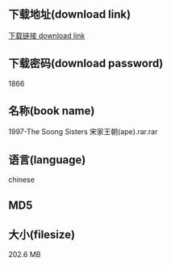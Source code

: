 ## 下载地址(download link)
[下载链接 download link](https://voluble-croquembouche-d321dc.netlify.app/?s=1997-The+Soong+Sisters+%E5%AE%8B%E5%AE%B6%E7%8E%8B%E6%9C%9D%28ape%29.rar)

## 下载密码(download password)
1866

## 名称(book name)
1997-The Soong Sisters 宋家王朝(ape).rar.rar

## 语言(language)
chinese

## MD5


## 大小(filesize)
202.6 MB
